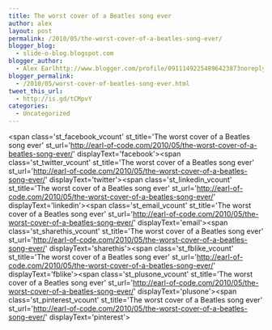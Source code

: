 ```yaml
---
title: The worst cover of a Beatles song ever
author: alex
layout: post
permalink: /2010/05/the-worst-cover-of-a-beatles-song-ever/
blogger_blog:
  - slide-o-blog.blogspot.com
blogger_author:
  - Alex Earlhttp://www.blogger.com/profile/09111492254896423873noreply@blogger.com
blogger_permalink:
  - /2010/05/worst-cover-of-beatles-song-ever.html
tweet_this_url:
  - http://is.gd/tCMpvY
categories:
  - Uncategorized
---
```

<span class='st\_facebook\_vcount' st\_title='The worst cover of a Beatles song ever' st\_url='http://earl-of-code.com/2010/05/the-worst-cover-of-a-beatles-song-ever/' displayText='facebook'></span><span class='st\_twitter\_vcount' st\_title='The worst cover of a Beatles song ever' st\_url='http://earl-of-code.com/2010/05/the-worst-cover-of-a-beatles-song-ever/' displayText='twitter'></span><span class='st\_linkedin\_vcount' st\_title='The worst cover of a Beatles song ever' st\_url='http://earl-of-code.com/2010/05/the-worst-cover-of-a-beatles-song-ever/' displayText='linkedin'></span><span class='st\_email\_vcount' st\_title='The worst cover of a Beatles song ever' st\_url='http://earl-of-code.com/2010/05/the-worst-cover-of-a-beatles-song-ever/' displayText='email'></span><span class='st\_sharethis\_vcount' st\_title='The worst cover of a Beatles song ever' st\_url='http://earl-of-code.com/2010/05/the-worst-cover-of-a-beatles-song-ever/' displayText='sharethis'></span><span class='st\_fblike\_vcount' st\_title='The worst cover of a Beatles song ever' st\_url='http://earl-of-code.com/2010/05/the-worst-cover-of-a-beatles-song-ever/' displayText='fblike'></span><span class='st\_plusone\_vcount' st\_title='The worst cover of a Beatles song ever' st\_url='http://earl-of-code.com/2010/05/the-worst-cover-of-a-beatles-song-ever/' displayText='plusone'></span><span class='st\_pinterest\_vcount' st\_title='The worst cover of a Beatles song ever' st\_url='http://earl-of-code.com/2010/05/the-worst-cover-of-a-beatles-song-ever/' displayText='pinterest'></span>